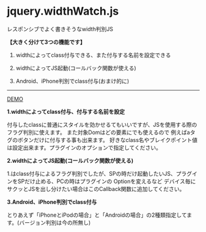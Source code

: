 # jquery.widthWatch.js


レスポンシブでよく書きそうなwidth判別JS



**【大きく分けて3つの機能です】**

1. widthによってclass付与できる、また付与する名前を設定できる

2. widthによってJS起動(コールバック関数が使える)

3. Android、iPhone判別でclass付与(おまけ的に)

---------------------------------------------------------------------------

[DEMO](http://enum-kabu.com/plugin/jquery.widthWatch/)



**1.widthによってclass付与、付与する名前を設定**

付与したclassに普通にスタイルを効かせるてもいいですが、JSを使用する際のフラグ判別に使えます。
また対象Domはどの要素にでも使えるので 例えばaタグのボタンだけに付与する事も出来ます。
好きなclass名やブレイクポイント値は設定出来ます。プラグインのオプションで指定してください。

**2.widthによってJS起動(コールバック関数が使える)**

1.はclass付与によるフラグ判別でしたが、SPの時だけ起動したいJS、プラグインをSPだけ止める、PCの時はプラグインの Optionを変えるなど
デバイス毎にサクッとJSを出し分けたい場合はこのCallback関数に追加してください。

**3.Android、iPhone判別でclass付与**

とりあえず「iPhoneとiPodの場合」と「Androidの場合」の2種類指定してます。(バージョン判別は今の所無し)
